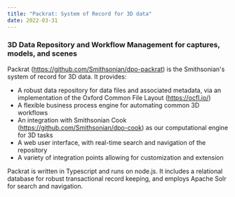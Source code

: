```yaml
---
title: "Packrat: System of Record for 3D data"
date: 2022-03-31
---
```


### 3D Data Repository and Workflow Management for captures, models, and scenes

Packrat (https://github.com/Smithsonian/dpo-packrat) is the Smithsonian's system of record for 3D data.  It provides:
- A robust data repository for data files and associated metadata, via an implementation of the Oxford Common File Layout (https://ocfl.io/)
- A flexible business process engine for automating common 3D workflows
- An integration with Smithsonian Cook (https://github.com/Smithsonian/dpo-cook) as our computational engine for 3D tasks
- A web user interface, with real-time search and navigation of the repository
- A variety of integration points allowing for customization and extension

Packrat is written in Typescript and runs on node.js. It includes a relational database for robust transactional record keeping, and employs Apache Solr for search and navigation.